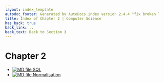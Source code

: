 ```yaml
---
layout: index_template
autodoc_footer: Generated by AutoDocs.index version 2.4.4 "fix broken link for 'C' filetype" ⓒ Starwort, 2020
title: Index of Chapter 2 | Computer Science
has_back: true
back_link: ..
back_text: Back to Section 3
---
```


# **Chapter 2**

- [![MD file](https://img.icons8.com/windows/512/03dac6/regular-document.png) SQL](./SQL.html)
- [![MD file](https://img.icons8.com/windows/512/03dac6/regular-document.png) Normalisation](./normalisation.html)
